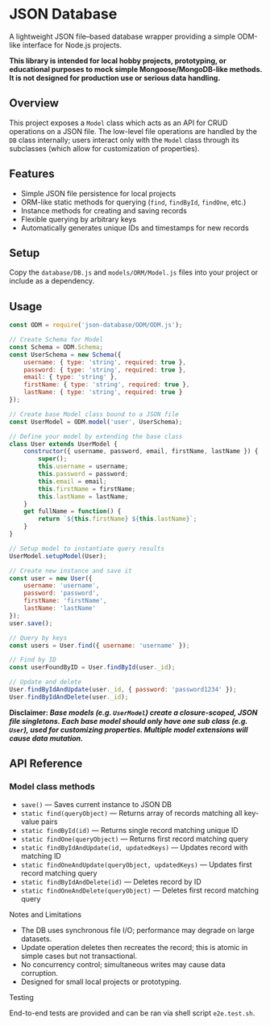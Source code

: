 # JSON Database

A lightweight JSON file–based database wrapper providing a simple ODM-like interface for Node.js projects.

**This library is intended for local hobby projects, prototyping, or educational purposes to mock simple Mongoose/MongoDB-like methods. It is not designed for production use or serious data handling.**

## Overview

This project exposes a `Model` class which acts as an API for CRUD operations on a JSON file. The low-level file operations are handled by the `DB` class internally; users interact only with the `Model` class through its subclasses (which allow for customization of properties).

## Features

- Simple JSON file persistence for local projects
- ORM-like static methods for querying (`find`, `findById`, `findOne`, etc.)
- Instance methods for creating and saving records
- Flexible querying by arbitrary keys
- Automatically generates unique IDs and timestamps for new records

## Setup

Copy the `database/DB.js` and `models/ORM/Model.js` files into your project or include as a dependency.

## Usage

```javascript
const ODM = require('json-database/ODM/ODM.js');

// Create Schema for Model
const Schema = ODM.Schema;
const UserSchema = new Schema({
    username: { type: 'string', required: true },
    password: { type: 'string', required: true },
    email: { type: 'string' },
    firstName: { type: 'string', required: true },
    lastName: { type: 'string', required: true }
});

// Create base Model class bound to a JSON file
const UserModel = ODM.model('user', UserSchema);

// Define your model by extending the base class
class User extends UserModel {
    constructor({ username, password, email, firstName, lastName }) {
        super();
        this.username = username;
        this.password = password;
        this.email = email;
        this.firstName = firstName;
        this.lastName = lastName;
    }
    get fullName = function() {
        return `${this.firstName} ${this.lastName}`;
    }
}

// Setup model to instantiate query results
UserModel.setupModel(User);

// Create new instance and save it
const user = new User({
    username: 'username',
    password: 'password',
    firstName: 'firstName',
    lastName: 'lastName'
});
user.save();

// Query by keys
const users = User.find({ username: 'username' });

// Find by ID
const userFoundByID = User.findById(user._id);

// Update and delete
User.findByIdAndUpdate(user._id, { password: 'password1234' });
User.findByIdAndDelete(user._id);
```

**Disclaimer: *Base models (e.g. `UserModel`) create a closure-scoped, JSON file singletons. Each base model should only have one sub class (e.g. `User`), used for customizing properties. Multiple model extensions will cause data mutation.***

## API Reference

### Model class methods
* `save()` — Saves current instance to JSON DB
* `static find(queryObject)` — Returns array of records matching all key-value pairs
* `static findById(id)` — Returns single record matching unique ID
* `static findOne(queryObject)` — Returns first record matching query
* `static findByIdAndUpdate(id, updatedKeys)` — Updates record with matching ID
* `static findOneAndUpdate(queryObject, updatedKeys)` — Updates first record matching query
* `static findByIdAndDelete(id)` — Deletes record by ID
* `static findOneAndDelete(queryObject)` — Deletes first record matching query

Notes and Limitations
* The DB uses synchronous file I/O; performance may degrade on large datasets.
* Update operation deletes then recreates the record; this is atomic in simple cases but not transactional.
* No concurrency control; simultaneous writes may cause data corruption.
* Designed for small local projects or prototyping.

Testing

End-to-end tests are provided and can be ran via shell script `e2e.test.sh`.
